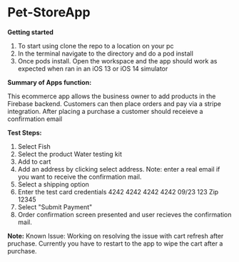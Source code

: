 # Pet-StoreApp
**Getting started**

1. To start using clone the repo to a location on your pc
2. In the terminal navigate to the directory and do a pod install
3. Once pods install. Open the workspace and the app should work as expected when ran in an iOS 13 or iOS 14 simulator 


**Summary of Apps function:**

This ecommerce app allows the business owner to add products in the Firebase backend. Customers can then place orders and pay via a stripe integration. After placing a purchase a customer should receieve a confirmation email

**Test Steps:**
1. Select Fish 
2. Select the product Water testing kit
3. Add to cart
4. Add an address by clicking select address. Note: enter a real email if you want to receive the confirmation mail. 
5. Select a shipping option 
6. Enter the test card credentials 
4242 4242 4242 4242 
09/23  123 
Zip 12345
7. Select "Submit Payment"
8. Order confirmation screen presented and user recieves the confirmation mail. 

**Note:**
Known Issue: Working on resolving the issue with cart refresh after pruchase. Currently you have to restart to the app to wipe the cart after a purchase.  
 
